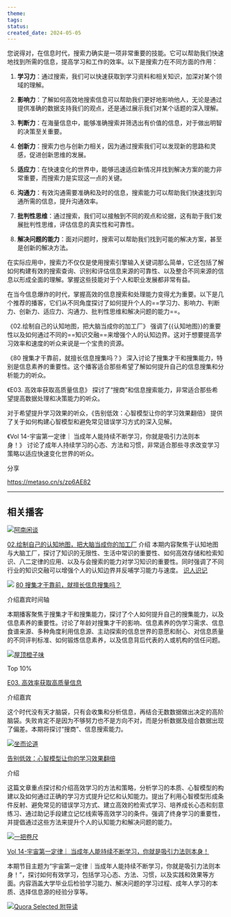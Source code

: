 ```yaml
---
theme: 
tags: 
status: 
created_date: 2024-05-05
---
```

您说得对，在信息时代，搜索力确实是一项非常重要的技能。它可以帮助我们快速地找到所需的信息，提高学习和工作的效率。以下是搜索力在不同方面的作用：

1. **学习力**：通过搜索，我们可以快速获取到学习资料和相关知识，加深对某个领域的理解。
<!--SR:!2024-05-18,1,230-->

2. **影响力**：了解如何高效地搜索信息可以帮助我们更好地影响他人，无论是通过提供准确的数据支持我们的观点，还是通过展示我们对某个话题的深入理解。
<!--SR:!2024-05-20,3,250-->

3. **判断力**：在海量信息中，能够准确搜索并筛选出有价值的信息，对于做出明智的决策至关重要。
<!--SR:!2024-05-18,1,230-->

4. **创新力**：搜索力也与创新力相关，因为通过搜索我们可以发现新的思路和灵感，促进创新思维的发展。
<!--SR:!2024-05-20,3,250-->

5. **适应力**：在快速变化的世界中，能够迅速适应新情况并找到解决方案的能力非常重要，而搜索力是实现这一点的关键。
<!--SR:!2024-05-18,1,230-->

6. **沟通力**：有效沟通需要准确和及时的信息，搜索能力可以帮助我们快速找到沟通所需的信息，提升沟通效率。
<!--SR:!2024-05-18,1,230-->

7. **批判性思维**：通过搜索，我们可以接触到不同的观点和论据，这有助于我们发展批判性思维，评估信息的真实性和可靠性。
<!--SR:!2024-05-18,1,230-->

8. **解决问题的能力**：面对问题时，搜索可以帮助我们找到可能的解决方案，甚至是创新的解决方法。
<!--SR:!2024-05-20,3,250-->

在实际应用中，搜索力不仅仅是使用搜索引擎输入关键词那么简单，它还包括了解如何构建有效的搜索查询、识别和评估信息来源的可靠性、以及整合不同来源的信息以形成全面的理解。掌握这些技能对于个人和职业发展都非常有益。


在当今信息爆炸的时代，掌握高效的信息搜索和处理能力变得尤为重要。以下是几个推荐的播客，它们从不同角度探讨了如何提升个人的==学习力、影响力、判断力、创新力、适应力、沟通力、批判性思维和解决问题的能力==。

《02.绘制自己的认知地图，把大脑当成你的加工厂》 强调了{{认知地图}}的重要性以及如何通过不同的==知识交融==来增强个人的认知边界。这对于想要提高学习效率和速度的听众来说是一个宝贵的资源。

《80 搜集才干靠前，就擅长信息搜集吗？》 深入讨论了搜集才干和搜集能力，特别是信息素养的重要性。这个播客适合那些希望了解如何提升自己的信息搜集和分析能力的听众。

《E03. 高效率获取高质量信息》 探讨了“搜商”和信息搜索能力，非常适合那些希望提高数据处理和决策能力的听众。

对于希望提升学习效果的听众，《告别低效：心智模型让你的学习效果翻倍》 提供了关于如何构建心智模型和避免常见错误学习方式的深入见解。

《Vol 14-宇宙第一定律｜ 当成年人能持续不断学习，你就是吸引力法则本身！》 讨论了成年人持续学习的心态、方法和习惯，非常适合那些寻求改变学习策略以适应快速变化世界的听众。  

分享


https://metaso.cn/s/zp6AE82

---

## 相关播客

![](https://bts-image.xyzcdn.net/aHR0cHM6Ly9pbWFnZS54eXpjZG4ubmV0L0ZwelZtSUFfTlpIUU51QTJPclJyY3hvTmQ2WFAucG5n.png)[阿南闲谈](https://www.xiaoyuzhoufm.com/podcast/64c28a1d680eadd8c2489a87)

[02.绘制自己的认知地图，把大脑当成你的加工厂](https://www.xiaoyuzhoufm.com/episode/65af68d9214531ab06622081)
介绍
本期内容聚焦于认知地图与大脑工厂，探讨了知识的无限性、生活中常识的重要性、如何高效存储和检索知识、八二定律的应用、以及与会搜索的能力对学习知识的重要性。同时强调了不同行业的知识交融可以增强个人的认知边界并反哺学习能力与速度。
[识人识记](https://www.xiaoyuzhoufm.com/episode/65af68d9214531ab06622081)

![](https://bts-image.xyzcdn.net/aHR0cHM6Ly9mZGZzLnhtY2RuLmNvbS9zdG9yYWdlcy9iMmZiLWF1ZGlvZnJlZWhpZ2hxcHMvRjIvQUQvQ0t3UklKSUZWV2VCQUFLaXpnRHlsV1doLmpwZWc=.jpeg)
[80 搜集才干靠前，就擅长信息搜集吗？](https://www.xiaoyuzhoufm.com/episode/6445b8b0018434ff2264b402)

介绍嘉宾时间轴

本期播客聚焦于搜集才干和搜集能力，探讨了个人如何提升自己的搜集能力，以及信息素养的重要性。讨论了年龄对搜集才干的影响、信息素养的伪学习需求、信息食谱来源、多种角度利用信息源、主动探索的信息世界的意愿和耐心、对信息质量的不同评判标准、如何锻炼信息素养，以及信息背后代表的人或机构的信任问题。

![](https://bts-image.xyzcdn.net/aHR0cHM6Ly9pbWFnZS54eXpjZG4ubmV0L0ZqTHJHSE5EdEtoV1JPNXA2WDlVTXQ5Tm5Ic2wuanBn.jpg)[屋顶橙子味](https://www.xiaoyuzhoufm.com/podcast/62b6d0e356f39772c535a807)

Top 10%

[E03. 高效率获取高质量信息](https://www.xiaoyuzhoufm.com/episode/62cb940f47ac309e211389b7)

介绍嘉宾

这个时代没有天才脑袋，只有会收集和分析信息，再结合无数数据做出决定的高阶脑袋。失败肯定不是因为不够努力也不是方向不对，而是分析数据及组合数据出现了偏差。本期将探讨“搜商”、信息搜索能力。


![](https://bts-image.xyzcdn.net/aHR0cHM6Ly9pbWFnZS54eXpjZG4ubmV0L0ZpU1ZXRC1STmh1VzUzZVRYZUNjcTlGNjlwNS0ucG5n.png)[坐而论道](https://www.xiaoyuzhoufm.com/podcast/6595576049a7cc699e4e6126)

[告别低效：心智模型让你的学习效果翻倍](https://www.xiaoyuzhoufm.com/episode/659c295449a7cc699e85f058)

介绍

这篇文章重点探讨和介绍高效学习的方法和策略，分析学习的本质、心智模型的构建以及如何通过正确的学习方式提升记忆和认知能力。提出了利用心智模型形成条件反射、避免常见的错误学习方式、建立高效的检索式学习、培养成长心态和刻意练习、通过助记手段建立记忆线索等高效学习的条件。强调了终身学习的重要性，并提倡通过这些方法来提升个人的认知能力和解决问题的能力。


![](https://bts-image.xyzcdn.net/aHR0cHM6Ly9pbWFnZS54eXpjZG4ubmV0L0Zzb002andtdUNibDNjWVhZZHg3VzNrdUlLQ0IucG5n.png)[一把卷尺](https://www.xiaoyuzhoufm.com/podcast/65195e6250cf691d24f51956)


[Vol 14-宇宙第一定律｜ 当成年人能持续不断学习，你就是吸引力法则本身！](https://www.xiaoyuzhoufm.com/episode/6622f0cec3e09d8f3737b1dc)

本期节目主题为“宇宙第一定律｜当成年人能持续不断学习，你就是吸引力法则本身！”，探讨如何有效学习，包括学习心态、方法、习惯，以及实践和效果等方面。内容涵盖大学毕业后检验学习能力、解决问题的学习过程、成年人学习的本质、选择信息源的经验分享等。



![](https://bts-image.xyzcdn.net/aHR0cHM6Ly9mZGZzLnhtY2RuLmNvbS9ncm91cDE5L00wQi81Ri81Ri93S2dKSzFmM3BrQ3hIRFhfQUFCN2VGcVpwVVE2NTAuanBn.jpg)[Quora Selected 附导读](https://www.xiaoyuzhoufm.com/podcast/5e54c92c418a84a0467d1bdb)
